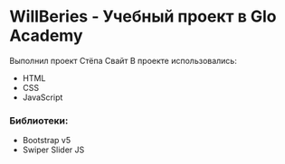 # WillBeries - Учебный проект в Glo Academy
Выполнил проект Стёпа Свайт
В проекте использовались:
- HTML
- CSS
- JavaScript
### Библиотеки:
- Bootstrap v5
- Swiper Slider JS
